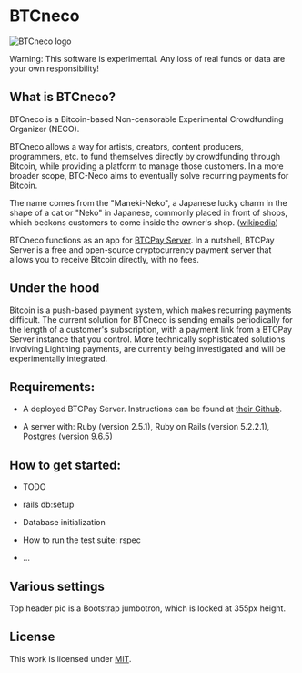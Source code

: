 BTCneco
========

![BTCneco logo](https://raw.githubusercontent.com/dgarage/btcneco/master/app/assets/images/BTCnecoMedia.png)

Warning: This software is experimental. Any loss of real funds or data are your own responsibility!

## What is BTCneco?

BTCneco is a Bitcoin-based Non-censorable Experimental Crowdfunding Organizer (NECO).

BTCneco allows a way for artists, creators, content producers, programmers, etc. to fund themselves directly by crowdfunding through Bitcoin, 
while providing a platform to manage those customers. In a more broader scope, BTC-Neco aims to eventually solve recurring payments for Bitcoin.

The name comes from the "Maneki-Neko", a Japanese lucky charm in the shape of a cat or "Neko" in Japanese,
commonly placed in front of shops, which beckons customers to come inside the owner's shop. ([wikipedia](https://en.wikipedia.org/wiki/Maneki-neko))

BTCneco functions as an app for [BTCPay Server](https://github.com/btcpayserver/). In a nutshell, BTCPay Server is a free and open-source 
cryptocurrency payment server that allows you to receive Bitcoin directly, with no fees.

## Under the hood

Bitcoin is a push-based payment system, which makes recurring payments difficult. The current solution for BTCneco is sending emails periodically 
for the length of a customer's subscription, with a payment link from a BTCPay Server instance that you control. 
More technically sophisticated solutions involving Lightning payments, are currently being investigated and will be experimentally integrated.

## Requirements:

* A deployed BTCPay Server. Instructions can be found at [their Github](https://github.com/btcpayserver/).

* A server with: Ruby (version 2.5.1), Ruby on Rails (version 5.2.2.1), Postgres (version 9.6.5)

## How to get started:

* TODO

* rails db:setup

* Database initialization

* How to run the test suite: rspec

* ...

## Various settings
Top header pic is a Bootstrap jumbotron, which is locked at 355px height.

## License

This work is licensed under [MIT](https://mit-license.org/).
